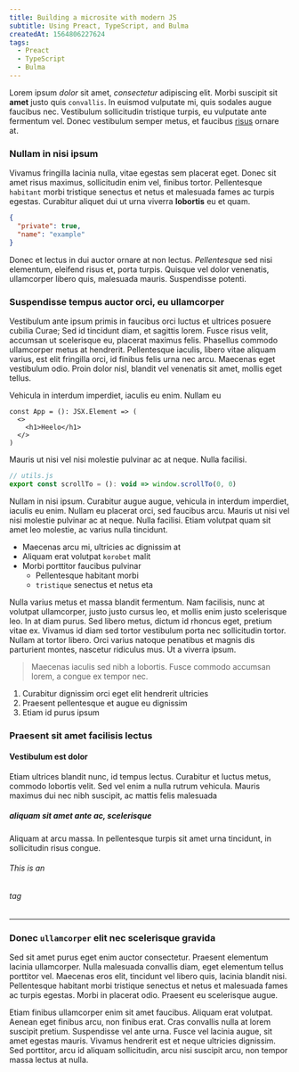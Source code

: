 ```yaml
---
title: Building a microsite with modern JS
subtitle: Using Preact, TypeScript, and Bulma
createdAt: 1564806227624
tags:
  - Preact
  - TypeScript
  - Bulma
---
```


Lorem ipsum _dolor_ sit amet, *consectetur* adipiscing elit. Morbi suscipit sit **amet** justo quis `convallis`. In euismod vulputate mi, quis sodales augue faucibus nec. Vestibulum sollicitudin tristique turpis, eu vulputate ante fermentum vel. Donec vestibulum semper metus, et faucibus [risus](https://google.com) ornare at.

### Nullam in nisi ipsum

Vivamus fringilla lacinia nulla, vitae egestas sem placerat eget. Donec sit amet risus maximus, sollicitudin enim vel, finibus tortor. Pellentesque `habitant` morbi tristique senectus et netus et malesuada fames ac turpis egestas. Curabitur aliquet dui ut urna viverra **lobortis** eu et quam.

```json
{
  "private": true,
  "name": "example"
}
```

Donec et lectus in dui auctor ornare at non lectus. _Pellentesque_ sed nisi elementum, eleifend risus et, porta turpis. Quisque vel dolor venenatis, ullamcorper libero quis, malesuada mauris. Suspendisse potenti.

### Suspendisse tempus auctor orci, eu ullamcorper

Vestibulum ante ipsum primis in faucibus orci luctus et ultrices posuere cubilia Curae; Sed id tincidunt diam, et sagittis lorem. Fusce risus velit, accumsan ut scelerisque eu, placerat maximus felis. Phasellus commodo ullamcorper metus at hendrerit. Pellentesque iaculis, libero vitae aliquam varius, est elit fringilla orci, id finibus felis urna nec arcu. Maecenas eget vestibulum odio. Proin dolor nisl, blandit vel venenatis sit amet, mollis eget tellus.

Vehicula in interdum imperdiet, iaculis eu enim. Nullam eu

```tsx
const App = (): JSX.Element => (
  <>
    <h1>Heelo</h1>
  </>
)
```

Mauris ut nisi vel nisi molestie pulvinar ac at neque. Nulla facilisi.

```js
// utils.js
export const scrollTo = (): void => window.scrollTo(0, 0)
```

Nullam in nisi ipsum. Curabitur augue augue, vehicula in interdum imperdiet, iaculis eu enim. Nullam eu placerat orci, sed faucibus arcu. Mauris ut nisi vel nisi molestie pulvinar ac at neque. Nulla facilisi. Etiam volutpat quam sit amet leo molestie, ac varius nulla tincidunt.

- Maecenas arcu mi, ultricies ac dignissim at
- Aliquam erat volutpat `korobet` malit
- Morbi porttitor faucibus pulvinar
  - Pellentesque habitant morbi
  - `tristique` senectus et netus eta

Nulla varius metus et massa blandit fermentum. Nam facilisis, nunc at volutpat ullamcorper, justo justo cursus leo, et mollis enim justo scelerisque leo. In at diam purus. Sed libero metus, dictum id rhoncus eget, pretium vitae ex. Vivamus id diam sed tortor vestibulum porta nec sollicitudin tortor. Nullam at tortor libero. Orci varius natoque penatibus et magnis dis parturient montes, nascetur ridiculus mus. Ut a viverra ipsum.

> Maecenas iaculis sed nibh a lobortis. Fusce commodo accumsan lorem, a congue ex tempor nec.

1. Curabitur dignissim orci eget elit hendrerit ultricies
2. Praesent pellentesque et augue eu dignissim
3. Etiam id purus ipsum

### Praesent sit amet facilisis lectus

#### Vestibulum est dolor

Etiam ultrices blandit nunc, id tempus lectus. Curabitur et luctus metus, commodo lobortis velit. Sed vel enim a nulla rutrum vehicula. Mauris maximus dui nec nibh suscipit, ac mattis felis malesuada

##### aliquam sit amet ante ac, scelerisque

Aliquam at arcu massa. In pellentesque turpis sit amet urna tincidunt, in sollicitudin risus congue.

###### This is an <h6> tag

---

### Donec `ullamcorper` elit nec scelerisque gravida

Sed sit amet purus eget enim auctor consectetur. Praesent elementum lacinia ullamcorper. Nulla malesuada convallis diam, eget elementum tellus porttitor vel. Maecenas eros elit, tincidunt vel libero quis, lacinia blandit nisi. Pellentesque habitant morbi tristique senectus et netus et malesuada fames ac turpis egestas. Morbi in placerat odio. Praesent eu scelerisque augue.

Etiam finibus ullamcorper enim sit amet faucibus. Aliquam erat volutpat. Aenean eget finibus arcu, non finibus erat. Cras convallis nulla at lorem suscipit pretium. Suspendisse vel ante urna. Fusce vel lacinia augue, sit amet egestas mauris. Vivamus hendrerit est et neque ultricies dignissim. Sed porttitor, arcu id aliquam sollicitudin, arcu nisi suscipit arcu, non tempor massa lectus at nulla.
